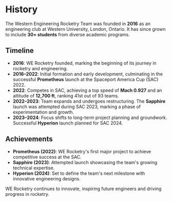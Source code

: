 # History 

The Western Engineering Rocketry Team was founded in **2016** as an engineering club at Western University, London, Ontario. It has since grown to include **30+ students** from diverse academic programs.

## Timeline

- **2016**: WE Rocketry founded, marking the beginning of its journey in rocketry and engineering.
- **2016–2022**: Initial formation and early development, culminating in the successful **Prometheus** launch at the Spaceport America Cup (SAC) 2022.
- **2022**: Competes in SAC, achieving a top speed of **Mach 0.927** and an altitude of **12,700 ft**, ranking 41st out of 93 teams.
- **2022–2023**: Team expands and undergoes restructuring. The **Sapphire** launch was attempted during SAC 2023, marking a phase of experimentation and growth.
- **2023–2024**: Focus shifts to long-term project planning and groundwork. Successful **Hyperion** launch planned for SAC 2024.

## Achievements

- **Prometheus (2022)**: WE Rocketry's first major project to achieve competitive success at the SAC.
- **Sapphire (2023)**: Attempted launch showcasing the team's growing technical expertise.
- **Hyperion (2024)**: Set to define the team's next milestone with innovative engineering designs.

WE Rocketry continues to innovate, inspiring future engineers and driving progress in rocketry.

